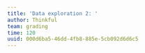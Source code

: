 ```yaml
---
title: 'Data exploration 2: '
author: Thinkful
team: grading
time: 120
uuid: 000d6ba5-46dd-4fb8-885e-5cb092d6d6c5
---
```


<jupyter notebook-name="model_prep_data_exploration_2" course-code="DSBC" />
